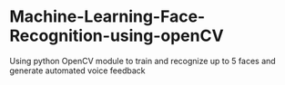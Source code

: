 # Machine-Learning-Face-Recognition-using-openCV
Using python OpenCV module to train and recognize up to 5 faces and generate automated voice feedback



